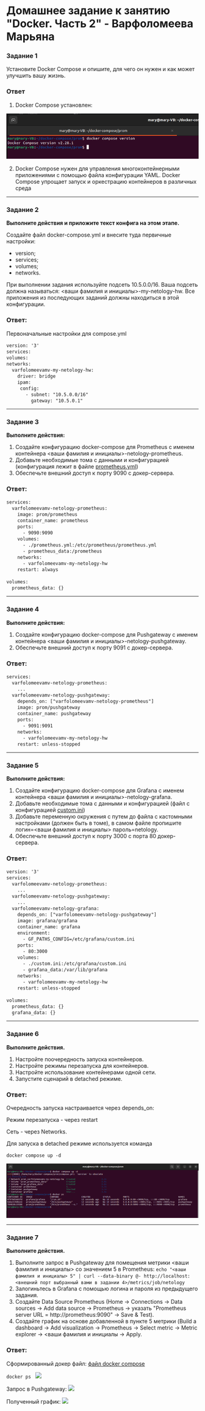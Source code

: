 # Домашнее задание к занятию "Docker. Часть 2" - Варфоломеева Марьяна


### Задание 1

Установите Docker Compose и опишите, для чего он нужен и как может улучшить вашу жизнь.

### Ответ

1. Docker Compose установлен:

![](./img/1_docker_ver.png)

2. Docker Compose нужен для управления многоконтейнерными приложениями с помощью файла конфигурации YAML.
Docker Compose упрощает запуск и оркестрацию контейнеров в различных среда

---
### Задание 2

**Выполните действия и приложите текст конфига на этом этапе.** 

Создайте файл docker-compose.yml и внесите туда первичные настройки: 

 * version;
 * services;
 * volumes;
 * networks.

При выполнении задания используйте подсеть 10.5.0.0/16.
Ваша подсеть должна называться: <ваши фамилия и инициалы>-my-netology-hw.
Все приложения из последующих заданий должны находиться в этой конфигурации.
### Ответ:
Первоначальные настройки для compose.yml

```
version: '3'
services:
volumes:
networks:
  varfolomeevamv-my-netology-hw:
    driver: bridge
    ipam:
     config:
       - subnet: "10.5.0.0/16"
         gateway: "10.5.0.1"
```
---
### Задание 3 

**Выполните действия:** 

1. Создайте конфигурацию docker-compose для Prometheus с именем контейнера <ваши фамилия и инициалы>-netology-prometheus. 
2. Добавьте необходимые тома с данными и конфигурацией (конфигурация лежит в файле [prometheus.yml](./docker_files/prometheus.yml))
3. Обеспечьте внешний доступ к порту 9090 c докер-сервера.

### Ответ:
```
services:
  varfolomeevamv-netology-prometheus:
    image: prom/prometheus
    container_name: prometheus
    ports:
      - 9090:9090
    volumes:
      - ./prometheus.yml:/etc/prometheus/prometheus.yml
      - prometheus_data:/prometheus
    networks:
      - varfolomeevamv-my-netology-hw
    restart: always

volumes:
  prometheus_data: {}

```
---
### Задание 4 

**Выполните действия:**

1. Создайте конфигурацию docker-compose для Pushgateway с именем контейнера <ваши фамилия и инициалы>-netology-pushgateway. 
2. Обеспечьте внешний доступ к порту 9091 c докер-сервера.

### Ответ:
```
services:
  varfolomeevamv-netology-prometheus:
    ...
  varfolomeevamv-netology-pushgateway:
    depends_on: ["varfolomeevamv-netology-prometheus"]
    image: prom/pushgateway
    container_name: pushgateway
    ports:
      - 9091:9091
    networks:
      - varfolomeevamv-my-netology-hw
    restart: unless-stopped

```
---
### Задание 5 

**Выполните действия:** 

1. Создайте конфигурацию docker-compose для Grafana с именем контейнера <ваши фамилия и инициалы>-netology-grafana. 
2. Добавьте необходимые тома с данными и конфигурацией (файл с конфигурацией [custom.ini](./docker_files/custom.ini))
3. Добавьте переменную окружения с путем до файла с кастомными настройками (должен быть в томе), в самом файле пропишите логин=<ваши фамилия и инициалы> пароль=netology.
4. Обеспечьте внешний доступ к порту 3000 c порта 80 докер-сервера.


### Ответ:
```
version: '3'
services:
  varfolomeevamv-netology-prometheus:
    ...
  varfolomeevamv-netology-pushgateway:
    ...
  varfolomeevamv-netology-grafana:
    depends_on: ["varfolomeevamv-netology-pushgateway"] 
    image: grafana/grafana
    container_name: grafana
    environment:
      - GF_PATHS_CONFIG=/etc/grafana/custom.ini
    ports:
      - 80:3000
    volumes:
      - ./custom.ini:/etc/grafana/custom.ini
      - grafana_data:/var/lib/grafana
    networks:
      - varfolomeevamv-my-netology-hw
    restart: unless-stopped

volumes:
  prometheus_data: {}
  grafana_data: {} 

```
---
### Задание 6 

**Выполните действия.**

1. Настройте поочередность запуска контейнеров.
2. Настройте режимы перезапуска для контейнеров.
3. Настройте использование контейнерами одной сети.
5. Запустите сценарий в detached режиме.

### Ответ:
Очередность запуска настраивается через depends_on:

Режим перезапуска - через restart

Сеть - через Networks.

Для запуска в detached режиме используется команда

```
docker compose up -d
```
![](./img/2_docker_up.png)

---
### Задание 7 

**Выполните действия.**
1. Выполните запрос в Pushgateway для помещения метрики <ваши фамилия и инициалы> со значением 5 в Prometheus: 
  ```echo "<ваши фамилия и инициалы> 5" | curl --data-binary @- http://localhost:<внешний порт выбранный вами в задании 4>/metrics/job/netology```
3. Залогиньтесь в Grafana с помощью логина и пароля из предыдущего задания.
3. Cоздайте Data Source Prometheus (Home -> Connections -> Data sources -> Add data source -> Prometheus -> указать "Prometheus server URL = http://prometheus:9090" -> Save & Test).
4. Создайте график на основе добавленной в пункте 5 метрики (Build a dashboard -> Add visualization -> Prometheus -> Select metric -> Metric explorer -> <ваши фамилия и инициалы -> Apply.

### Ответ:

Сформированный докер файл:
[файл docker compose](./docker_files/compose.yml)

``` docker ps  ```
![](./img/3_docker_ps.png)

Запрос в Pushgateway:
![](./img/4_push_query.png)

Полученный график:
![](./img/5_graph_query.png)